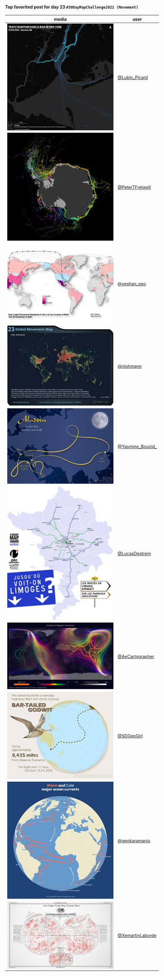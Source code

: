 #### Top favorited post for day 23 `#30DayMapChallenge2022 (Movement)`
| media | user | 
|-------|------|
| ![image](../uploads/4b56b434fe68410049044035de532dac/image.png) | [@Lubin_Picard](https://twitter.com/Lubin_Picard/status/1595514301820829701) | 
| ![image](../uploads/600ada8c29768b6b3eaab1d46fca07cb/image.png) | [@PeterTFretwell](https://twitter.com/PeterTFretwell/status/1594979062141030400) |  
| ![image](../uploads/826b6947376822336d7731b5efb5deaa/image.png) | [@yeshan_geo](https://twitter.com/yeshan_geo/status/1595275776147869696) |  
| ![image](../uploads/f9f9b20cea42eb7acc86763e8092154c/image.png) | [@nlohmann](https://twitter.com/nlohmann/status/1595334368205148160) |  
| ![image](../uploads/16a3b9bdf6f1a7a8e1988ee361d77b40/image.png) | [@Yasmine_Bouzid\_](https://twitter.com/Yasmine_Bouzid\_/status/1595340319222272000) | 
| ![image](../uploads/db2f464dd31a9d88d7d591c2c4450b05/image.png) | [@LucasDestrem](https://twitter.com/LucasDestrem/status/1595366913881817089) | 
| ![image](../uploads/763367f2a3ae7de052614338857008de/image.png) | [@AeCartographer](https://twitter.com/AeCartographer/status/1595679805605056512) | 
| ![image](../uploads/a076a42ae5f3a9db0fbfd1f8171e83aa/image.png) | [@SDGeoGirl](https://twitter.com/SDGeoGirl/status/1595415740403699714) |  
| ![image](../uploads/bb54802dbf175ace32a9a64316dbd355/image.png) | [@geokaramanis](https://twitter.com/geokaramanis/status/1595472865696137230) |  
| ![image](../uploads/955f7964af60f8021f9dd248ea67d7d8/image.png) | [@XemartinLaborde](https://twitter.com/XemartinLaborde/status/1595320133853261824) |  

